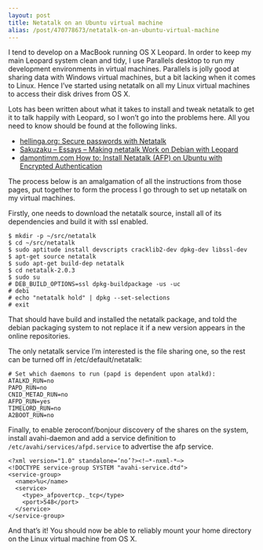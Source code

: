 ```yaml
---
layout: post
title: Netatalk on an Ubuntu virtual machine
alias: /post/470778673/netatalk-on-an-ubuntu-virtual-machine
---
```

I tend to develop on a MacBook running OS X Leopard. In order to keep my main
Leopard system clean and tidy, I use Parallels desktop to run my development
environments in virtual machines. Parallels is jolly good at sharing data with
Windows virtual machines, but a bit lacking when it comes to Linux. Hence I’ve
started using netatalk on all my Linux virtual machines to access their disk
drives from OS X.

Lots has been written about what it takes to install and tweak netatalk to get
it to talk happily with Leopard, so I won’t go into the problems here. All you
need to know should be found at the following links.

* [hellinga.org: Secure passwords with Netatalk][1]
* [Sakuzaku – Essays – Making netatalk Work on Debian with Leopard][2]
* [damontimm.com How to: Install Netatalk (AFP) on Ubuntu with Encrypted Authentication][3]

The process below is an amalgamation of all the instructions from those pages,
put together to form the process I go through to set up netatalk on my virtual
machines.

Firstly, one needs to download the netatalk source, install all of its
dependencies and build it with ssl enabled.

    $ mkdir -p ~/src/netatalk
    $ cd ~/src/netatalk
    $ sudo aptitude install devscripts cracklib2-dev dpkg-dev libssl-dev
    $ apt-get source netatalk
    $ sudo apt-get build-dep netatalk
    $ cd netatalk-2.0.3
    $ sudo su
    # DEB_BUILD_OPTIONS=ssl dpkg-buildpackage -us -uc
    # debi
    # echo "netatalk hold" | dpkg --set-selections
    # exit


That should have build and installed the netatalk package, and told the debian
packaging system to not replace it if a new version appears in the online
repositories.

The only netatalk service I’m interested is the file sharing one, so the rest
can be turned off in /etc/default/netatalk:

    # Set which daemons to run (papd is dependent upon atalkd):
    ATALKD_RUN=no
    PAPD_RUN=no
    CNID_METAD_RUN=no
    AFPD_RUN=yes
    TIMELORD_RUN=no
    A2BOOT_RUN=no

Finally, to enable zeroconf/bonjour discovery of the shares on the system,
install avahi-daemon and add a service definition to 
`/etc/avahi/services/afpd.service` to advertise the afp service.

    <?xml version="1.0" standalone=‘no’?><!–*-nxml-*–>
    <!DOCTYPE service-group SYSTEM "avahi-service.dtd">
    <service-group>
      <name>%u</name>
      <service>
        <type>_afpovertcp._tcp</type>
        <port>548</port>
      </service>
    </service-group>

And that’s it! You should now be able to reliably mount your home directory on
the Linux virtual machine from OS X.

[1]: http://www.hellinga.org/index.php?id=2&tx_ttnews%5Btt_news%5D=4&tx_ttnews%5Byear%5D=2007&tx_ttnews%5Bmonth%5D=05&tx_ttnews%5Bday%5D=26&cHash=12028cb059
[2]: http://blog.wearesakuzaku.com/making-netatalk-work-on-debian-with-leopard/
[3]: http://www.damontimm.com/blog/how-to-install-netatalk-afp-on-ubuntu-with-encrypted-authentication/
